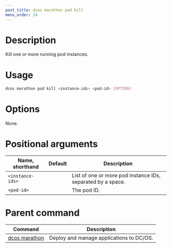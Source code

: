 ```yaml
---
post_title: dcos marathon pod kill
menu_order: 24
---
```


# Description
Kill one or more running pod instances.

# Usage

```bash
dcos marathon pod kill <instance-ids> <pod-id> [OPTION]
```

# Options

None.

# Positional arguments

| Name, shorthand | Default | Description |
|---------|-------------|-------------|
| `<instance-ids>`   |             | List of one or more pod instance IDs, separated by a space. |
| `<pod-id>`   |             | The pod ID. |

# Parent command

| Command | Description |
|---------|-------------|
| [dcos marathon](/docs/1.11/cli/command-reference/dcos-marathon/) | Deploy and manage applications to DC/OS. |

<!-- # Examples -->